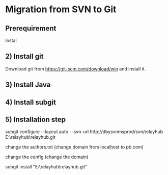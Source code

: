 # Migration from SVN to Git
## Prerequirement
Instal


## 2) Install git
Download git from https://git-scm.com/download/win and install it.

## 3) Install Java

## 4) Install subgit

## 5) Installation step
subgit configure --layout auto  --svn-url http://dbysvnmsprod/svn/relayhub E:\relayhub\relayhub.git

change the authors.txt (change domain from localhost to pb.com)

change the config (change the domain)

 subgit install "E:\relayhub\relayhub.git"

<!--stackedit_data:
eyJoaXN0b3J5IjpbLTEzMTk2NTY2NDksOTUyNDUyNTQ2LC0xND
Y2NTgzOTUwLDUyODAzMzAwNSwxMzQxOTU2Njc3LC0xMDc3NDIy
MjkzXX0=
-->